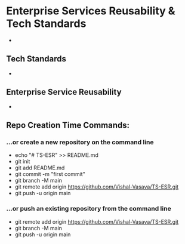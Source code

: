 # Enterprise Services Reusability & Tech Standards
- 


## Tech Standards
-

##  Enterprise Service Reusability 
- 




## Repo Creation Time Commands: 

### …or create a new repository on the command line
- echo "# TS-ESR" >> README.md
- git init
- git add README.md
- git commit -m "first commit"
- git branch -M main
- git remote add origin https://github.com/Vishal-Vasava/TS-ESR.git
- git push -u origin main

### …or push an existing repository from the command line
- git remote add origin https://github.com/Vishal-Vasava/TS-ESR.git
- git branch -M main
- git push -u origin main
